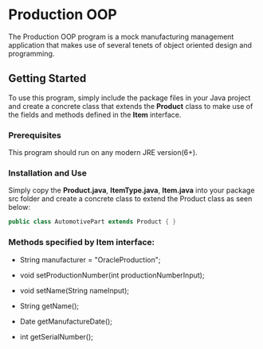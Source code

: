 # Production OOP

The Production OOP program is a mock manufacturing management
application that makes use of several tenets of object oriented
design and programming.

## Getting Started

To use this program, simply include the package files in your Java project and create a concrete class that extends the **Product** class to make use of the fields and methods defined in the **Item** interface.

### Prerequisites

This program should run on any modern JRE version(6+).

### Installation and Use

Simply copy the **Product.java**, **ItemType.java**, **Item.java** into your package src folder and create a concrete class to extend the Product class as seen below:

```java
public class AutomotivePart extends Product { }
```

### Methods specified by Item interface:
*  String manufacturer = "OracleProduction";

*  void setProductionNumber(int productionNumberInput);

*  void setName(String nameInput);

*  String getName();

*  Date getManufactureDate();

*  int getSerialNumber();
